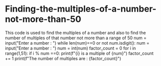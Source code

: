 # Finding-the-multiples-of-a-number-not-more-than-50
This code is used to find the multiples of a number and also to find the number of multiples of that number not more than a range of 50 
num = input("Enter a number : ")
while len(num)==0 or not num.isdigit():
     num = input("Enter a number : ")
num = int(num)
factor_count = 0
for i in range(1,51):
     if i % num ==0:
          print(f"{i} is a multiple of {num}")
          factor_count += 1
print(f"The number of multiples are : {factor_count}")

